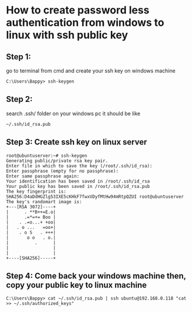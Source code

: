 How to create password less authentication from windows to linux with ssh public key
============================================================================================
## Step 1:
go to terminal from cmd and create your ssh key on windows machine

``
C:\Users\Bappy> ssh-keygen 
``
## Step 2:
search .ssh/ folder on your windows pc 
it should be like 
```
~/.ssh/id_rsa.pub
```

## Step 3: Create ssh key on linux server
```
root@ubuntuserver:~# ssh-keygen
Generating public/private rsa key pair.
Enter file in which to save the key (/root/.ssh/id_rsa): 
Enter passphrase (empty for no passphrase): 
Enter same passphrase again: 
Your identification has been saved in /root/.ssh/id_rsa
Your public key has been saved in /root/.ssh/id_rsa.pub
The key fingerprint is:
SHA256:D4aDdHGZlg53IXE5cKHkF7fwxVDyfMtHw94mRtpQZUI root@ubuntuserver
The key's randomart image is:
+---[RSA 3072]----+
|      . **B++=E.o|
|      .=*=+= Boo |
|    . .=o...+ +oo|
|   . o ...   =oo+|
|    . o S   . +++|
|       o o   . o.|
|          .      |
|                 |
|                 |
+----[SHA256]-----+
```
## Step 4: Come back your windows machine then, copy your public key to linux machine 
```
C:\Users\Bappy> cat ~/.ssh/id_rsa.pub | ssh ubuntu@192.168.0.118 "cat >> ~/.ssh/authorized_keys"
```
